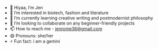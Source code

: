 - 👋 Hiyaa, I’m Jen
- 👀 I’m interested in biotech, fashion and literature
- 🌱 I’m currently learning creative writing and postmodernist philosophy
- 💞️ I’m looking to collaborate on any beginner-friendly projects
- 📫 How to reach me - jenrome36@gmail.com
- 😄 Pronouns: she/her
- ⚡ Fun fact: i am a gemini

<!---
Jenskittles/Jenskittles is a ✨ special ✨ repository because its `README.md` (this file) appears on your GitHub profile.
You can click the Preview link to take a look at your changes.
--->
